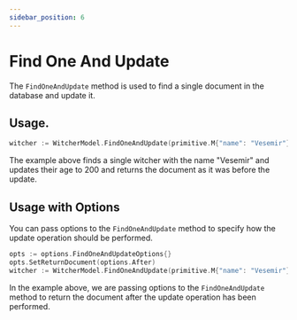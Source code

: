 ```yaml
---
sidebar_position: 6
---
```


# Find One And Update

The `FindOneAndUpdate` method is used to find a single document in the database and update it.

## Usage.

```go
witcher := WitcherModel.FindOneAndUpdate(primitive.M{"name": "Vesemir"}, primitive.M{"age": 200}).Exec().(*Witcher)
```

The example above finds a single witcher with the name "Vesemir" and updates their age to 200 and returns the document as it was before the update.

## Usage with Options

You can pass options to the `FindOneAndUpdate` method to specify how the update operation should be performed.

```go
opts := options.FindOneAndUpdateOptions{}
opts.SetReturnDocument(options.After)
witcher := WitcherModel.FindOneAndUpdate(primitive.M{"name": "Vesemir"}, primitive.M{"age": 200}, &opts).Exec().(*Witcher)
```

In the example above, we are passing options to the `FindOneAndUpdate` method to return the document after the update operation has been performed.
